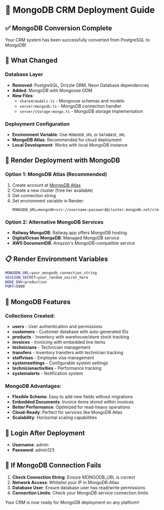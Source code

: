 # 🍃 MongoDB CRM Deployment Guide

## ✅ MongoDB Conversion Complete

Your CRM system has been successfully converted from PostgreSQL to MongoDB!

## 🔧 What Changed

### Database Layer
- **Removed**: PostgreSQL, Drizzle ORM, Neon Database dependencies
- **Added**: MongoDB with Mongoose ODM
- **New Files**:
  - `shared/models.ts` - Mongoose schemas and models
  - `server/mongodb.ts` - MongoDB connection handler
  - `server/storage-mongo.ts` - MongoDB storage implementation

### Deployment Configuration
- **Environment Variable**: Use `MONGODB_URL` or `DATABASE_URL`
- **MongoDB Atlas**: Recommended for cloud deployment
- **Local Development**: Works with local MongoDB instance

## 🚀 Render Deployment with MongoDB

### Option 1: MongoDB Atlas (Recommended)
1. Create account at [MongoDB Atlas](https://cloud.mongodb.com)
2. Create a new cluster (free tier available)
3. Get connection string
4. Set environment variable in Render:
   ```
   MONGODB_URL=mongodb+srv://username:password@cluster.mongodb.net/crm_database
   ```

### Option 2: Alternative MongoDB Services
- **Railway MongoDB**: Railway.app offers MongoDB hosting
- **DigitalOcean MongoDB**: Managed MongoDB service
- **AWS DocumentDB**: Amazon's MongoDB-compatible service

## 📋 Render Environment Variables

```bash
MONGODB_URL=your_mongodb_connection_string
SESSION_SECRET=your_random_secret_here
NODE_ENV=production
PORT=5000
```

## 🎯 MongoDB Features

### Collections Created:
- **users** - User authentication and permissions
- **customers** - Customer database with auto-generated IDs
- **products** - Inventory with warehouse/store stock tracking
- **invoices** - Invoicing with embedded line items
- **technicians** - Technician management
- **transfers** - Inventory transfers with technician tracking
- **staffvisas** - Employee visa management
- **systemsettings** - Configurable system settings
- **technicianactivities** - Performance tracking
- **systemalerts** - Notification system

### MongoDB Advantages:
- **Flexible Schema**: Easy to add new fields without migrations
- **Embedded Documents**: Invoice items stored within invoices
- **Better Performance**: Optimized for read-heavy operations
- **Cloud-Ready**: Perfect for services like MongoDB Atlas
- **Scalability**: Horizontal scaling capabilities

## 📱 Login After Deployment
- **Username**: admin
- **Password**: admin123

## 🔧 If MongoDB Connection Fails

1. **Check Connection String**: Ensure MONGODB_URL is correct
2. **Network Access**: Whitelist your IP in MongoDB Atlas
3. **Database User**: Ensure database user has read/write permissions
4. **Connection Limits**: Check your MongoDB service connection limits

Your CRM is now ready for MongoDB deployment on any platform!